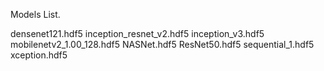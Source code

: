 Models List. 

densenet121.hdf5
inception_resnet_v2.hdf5
inception_v3.hdf5
mobilenetv2_1.00_128.hdf5
NASNet.hdf5
ResNet50.hdf5
sequential_1.hdf5
xception.hdf5